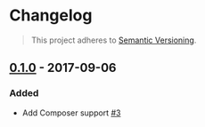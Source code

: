 # Changelog
> This project adheres to [Semantic Versioning](http://semver.org/).

## [0.1.0](https://github.com/nbish11/cl/releases/tag/0.1.0) - 2017-09-06
### Added
- Add Composer support [\#3](https://github.com/nbish11/cl/issues/3)

